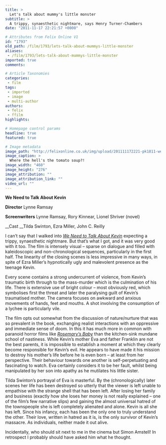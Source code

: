 ```yaml
---
title: >
  Let's talk about mummy's little monster
subtitle: >
  A trippy, synaesthetic nightmare, says Henry Turner-Chambers
date: "2011-11-17 22:21:57 +0000"

# Attributes from Felix Online V1
id: "1793"
old_path: /film/1793/lets-talk-about-mummys-little-monster
aliases:
 - /film/1793/lets-talk-about-mummys-little-monster
imported: true
comments:

# Article Taxonomies
categories:
 - film
tags:
 - imported
 - image
 - multi-author
authors:
 - felix
 - ffilm
highlights:

# Homepage control params
headline: true
featured: true

# Image metadata
image_path: "http://felixonline.co.uk/img/upload/201111172221-pk1811-we-need-to-talk-about-kev-007.jpg"
image_caption: >
  Where the hell's the tomato soup?!
image_width: "460"
image_height: "276"
image_attribution: ""
image_attribution_link: ""
video_url: ""
---
```


__We Need to Talk About Kevin__

__Director__ Lynne Ramsay

__Screenwriters__ Lynne Ramsay, Rory Kinnear, Lionel Shriver (novel)

__Cast __Tilda Swinton, Ezra Miller, John C. Reilly

I can’t say that I walked into [_We Need to Talk About Kevin_](http://www.youtube.com/watch?v=ZLRgAe2jLaw) expecting a trippy, synaesthetic nightmare. But that’s what I got, and it was very good with it too. The film is intensely visual – sparse on dialogue and filled with kaleidoscopic and non-chronological sequences, particularly in the first half. The linearity of the closing scenes is less impressive in many ways, in spite of Ezra Miller’s hypnotically ugly and malevolent presence as the teenage Kevin.

Every scene contains a strong undercurrent of violence, from Kevin’s traumatic birth through to the mass-murder which is the culmination of his life. There is extensive use of bright colour – most obviously red, which symbolises first the threat and later the paralysing guilt of Kevin’s traumatised mother. The camera focuses on awkward and anxious movements of hands, feet and mouths. A shot involving the consumption of a lychee is particularly vile.

The film opts out somewhat from the discussion of nature/nurture that was so prevalent in the book, exchanging realist interactions with an oppressive and immediate sense of doom. In this it has much more in common with paranoid horror films like [_Rosemary’s Baby_](http://www.youtube.com/watch?v=Ogfqfnt2Aaw) than the kitchen-sink mundane school of nastiness. While Kevin’s mother Eva and father Franklin are not the best parents, it is impossible to establish a moment at which they clearly become responsible for Kevin’s evil. He appears to have made it his mission to destroy his mother’s life before he is even born – at least from her perspective. Their behaviour towards one another is self-perpetuating and fascinating to watch. Eva certainly considers it to be her fault, whilst being manipulated by her son into apathy as he mutilates his little sister.

Tilda Swinton’s portrayal of Eva is masterful. By the (chronologically) later scenes her life has been destroyed so utterly that the viewer is left unable to empathise with the strange shell that has been left. After losing her family and business (exactly how she loses her money is not really explained – one of the film’s few narrative slips) and gaining the almost universal hatred of the townspeople she is left completely alienated and alone. Kevin is all she has left. Since his infancy, each has been the only one to truly understand the other. Their love, written in hatred as it is, is the only survivor of Kevin’s massacre. As individuals, neither made it out alive.

Incidentally, who should sit next to me in the cinema but Simon Amstell! In retrospect I probably should have asked him what he thought.
